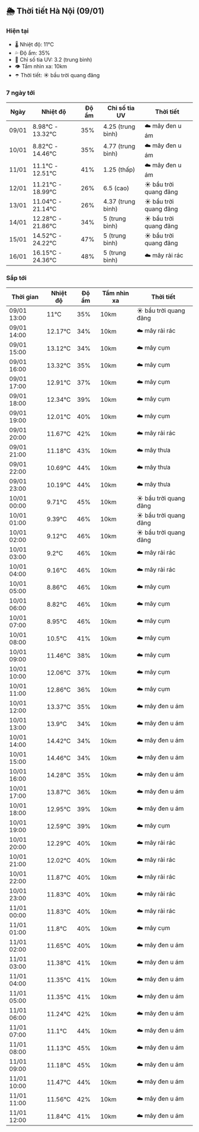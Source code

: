 ## 🌦️ Thời tiết Hà Nội (09/01)

### Hiện tại

- 🌡️ Nhiệt độ: 11℃
- 💦 Độ ẩm: 35%
- 🌟 Chỉ số tia UV: 3.2 (trung bình)
- 👁️ Tầm nhìn xa: 10km
- ☂️ Thời tiết: ☀️ bầu trời quang đãng

### 7 ngày tới

| Ngày | Nhiệt độ | Độ ẩm | Chỉ số tia UV | Thời tiết |
| --- | --- | --- | --- | --- |
| 09/01 | 8.98℃ - 13.32℃ | 35% | 4.25 (trung bình) | ☁️ mây đen u ám |
| 10/01 | 8.82℃ - 14.46℃ | 35% | 4.77 (trung bình) | ☁️ mây đen u ám |
| 11/01 | 11.1℃ - 12.51℃ | 41% | 1.25 (thấp) | ☁️ mây đen u ám |
| 12/01 | 11.21℃ - 18.99℃ | 26% | 6.5 (cao) | ☀️ bầu trời quang đãng |
| 13/01 | 11.04℃ - 21.14℃ | 26% | 4.37 (trung bình) | ☀️ bầu trời quang đãng |
| 14/01 | 12.28℃ - 21.86℃ | 34% | 5 (trung bình) | ☀️ bầu trời quang đãng |
| 15/01 | 14.52℃ - 24.22℃ | 47% | 5 (trung bình) | ☀️ bầu trời quang đãng |
| 16/01 | 16.15℃ - 24.36℃ | 48% | 5 (trung bình) | ☁️ mây rải rác |

### Sắp tới

| Thời gian | Nhiệt độ | Độ ẩm | Tầm nhìn xa | Thời tiết |
| --- | --- | --- | --- | --- |
| 09/01 13:00 | 11℃ | 35% | 10km | ☀️ bầu trời quang đãng |
| 09/01 14:00 | 12.17℃ | 34% | 10km | ☁️ mây rải rác |
| 09/01 15:00 | 13.12℃ | 34% | 10km | ☁️ mây cụm |
| 09/01 16:00 | 13.32℃ | 35% | 10km | ☁️ mây cụm |
| 09/01 17:00 | 12.91℃ | 37% | 10km | ☁️ mây cụm |
| 09/01 18:00 | 12.34℃ | 39% | 10km | ☁️ mây cụm |
| 09/01 19:00 | 12.01℃ | 40% | 10km | ☁️ mây cụm |
| 09/01 20:00 | 11.67℃ | 42% | 10km | ☁️ mây rải rác |
| 09/01 21:00 | 11.18℃ | 43% | 10km | ☁️ mây thưa |
| 09/01 22:00 | 10.69℃ | 44% | 10km | ☁️ mây thưa |
| 09/01 23:00 | 10.19℃ | 44% | 10km | ☁️ mây thưa |
| 10/01 00:00 | 9.71℃ | 45% | 10km | ☀️ bầu trời quang đãng |
| 10/01 01:00 | 9.39℃ | 46% | 10km | ☀️ bầu trời quang đãng |
| 10/01 02:00 | 9.12℃ | 46% | 10km | ☀️ bầu trời quang đãng |
| 10/01 03:00 | 9.2℃ | 46% | 10km | ☁️ mây rải rác |
| 10/01 04:00 | 9.16℃ | 46% | 10km | ☁️ mây rải rác |
| 10/01 05:00 | 8.86℃ | 46% | 10km | ☁️ mây cụm |
| 10/01 06:00 | 8.82℃ | 46% | 10km | ☁️ mây cụm |
| 10/01 07:00 | 8.95℃ | 46% | 10km | ☁️ mây cụm |
| 10/01 08:00 | 10.5℃ | 41% | 10km | ☁️ mây cụm |
| 10/01 09:00 | 11.46℃ | 38% | 10km | ☁️ mây cụm |
| 10/01 10:00 | 12.06℃ | 37% | 10km | ☁️ mây cụm |
| 10/01 11:00 | 12.86℃ | 36% | 10km | ☁️ mây cụm |
| 10/01 12:00 | 13.37℃ | 35% | 10km | ☁️ mây đen u ám |
| 10/01 13:00 | 13.9℃ | 34% | 10km | ☁️ mây đen u ám |
| 10/01 14:00 | 14.42℃ | 34% | 10km | ☁️ mây đen u ám |
| 10/01 15:00 | 14.46℃ | 34% | 10km | ☁️ mây đen u ám |
| 10/01 16:00 | 14.28℃ | 35% | 10km | ☁️ mây đen u ám |
| 10/01 17:00 | 13.87℃ | 36% | 10km | ☁️ mây đen u ám |
| 10/01 18:00 | 12.95℃ | 39% | 10km | ☁️ mây đen u ám |
| 10/01 19:00 | 12.59℃ | 39% | 10km | ☁️ mây cụm |
| 10/01 20:00 | 12.29℃ | 40% | 10km | ☁️ mây rải rác |
| 10/01 21:00 | 12.02℃ | 40% | 10km | ☁️ mây rải rác |
| 10/01 22:00 | 11.87℃ | 40% | 10km | ☁️ mây rải rác |
| 10/01 23:00 | 11.83℃ | 40% | 10km | ☁️ mây rải rác |
| 11/01 00:00 | 11.83℃ | 40% | 10km | ☁️ mây rải rác |
| 11/01 01:00 | 11.8℃ | 40% | 10km | ☁️ mây cụm |
| 11/01 02:00 | 11.65℃ | 40% | 10km | ☁️ mây đen u ám |
| 11/01 03:00 | 11.38℃ | 41% | 10km | ☁️ mây đen u ám |
| 11/01 04:00 | 11.35℃ | 41% | 10km | ☁️ mây đen u ám |
| 11/01 05:00 | 11.35℃ | 41% | 10km | ☁️ mây đen u ám |
| 11/01 06:00 | 11.24℃ | 42% | 10km | ☁️ mây đen u ám |
| 11/01 07:00 | 11.1℃ | 44% | 10km | ☁️ mây đen u ám |
| 11/01 08:00 | 11.13℃ | 45% | 10km | ☁️ mây đen u ám |
| 11/01 09:00 | 11.18℃ | 45% | 10km | ☁️ mây đen u ám |
| 11/01 10:00 | 11.47℃ | 44% | 10km | ☁️ mây đen u ám |
| 11/01 11:00 | 11.56℃ | 42% | 10km | ☁️ mây đen u ám |
| 11/01 12:00 | 11.84℃ | 41% | 10km | ☁️ mây đen u ám |
